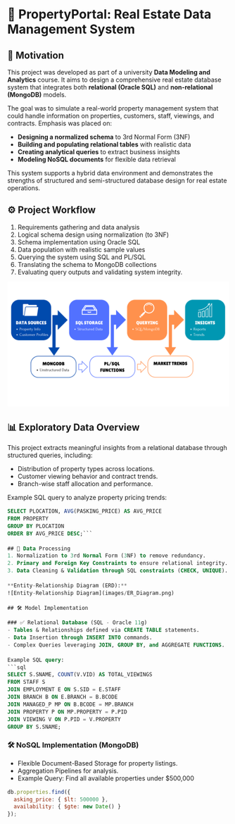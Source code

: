 # 🏡 PropertyPortal: Real Estate Data Management System

## 📌 Motivation
This project was developed as part of a university **Data Modeling and Analytics** course. It aims to design a comprehensive real estate database system that integrates both **relational (Oracle SQL)** and **non-relational (MongoDB)** models.

The goal was to simulate a real-world property management system that could handle information on properties, customers, staff, viewings, and contracts. Emphasis was placed on:
- **Designing a normalized schema** to 3rd Normal Form (3NF)
- **Building and populating relational tables** with realistic data
- **Creating analytical queries** to extract business insights
- **Modeling NoSQL documents** for flexible data retrieval

This system supports a hybrid data environment and demonstrates the strengths of structured and semi-structured database design for real estate operations.

## ⚙️ Project Workflow
1. Requirements gathering and data analysis
2. Logical schema design using normalization (to 3NF)
3. Schema implementation using Oracle SQL
4. Data population with realistic sample values
5. Querying the system using SQL and PL/SQL
6. Translating the schema to MongoDB collections
7. Evaluating query outputs and validating system integrity.

![Project Workflow](images/workflow_diagram.png)

## 📊 Exploratory Data Overview
This project extracts meaningful insights from a relational database through structured queries, including:
- Distribution of property types across locations.
- Customer viewing behavior and contract trends.
- Branch-wise staff allocation and performance.

Example SQL query to analyze property pricing trends:
```sql
SELECT PLOCATION, AVG(PASKING_PRICE) AS AVG_PRICE
FROM PROPERTY
GROUP BY PLOCATION
ORDER BY AVG_PRICE DESC;```

## 🔧 Data Processing
1. Normalization to 3rd Normal Form (3NF) to remove redundancy.
2. Primary and Foreign Key Constraints to ensure relational integrity.
3. Data Cleaning & Validation through SQL constraints (CHECK, UNIQUE).

**Entity-Relationship Diagram (ERD):**
![Entity-Relationship Diagram](images/ER_Diagram.png)

## 🛠️ Model Implementation

### ✅ Relational Database (SQL - Oracle 11g)
- Tables & Relationships defined via CREATE TABLE statements.
- Data Insertion through INSERT INTO commands.
- Complex Queries leveraging JOIN, GROUP BY, and AGGREGATE FUNCTIONS.

Example SQL query:
```sql
SELECT S.SNAME, COUNT(V.VID) AS TOTAL_VIEWINGS
FROM STAFF S
JOIN EMPLOYMENT E ON S.SID = E.STAFF
JOIN BRANCH B ON E.BRANCH = B.BCODE
JOIN MANAGED_P MP ON B.BCODE = MP.BRANCH
JOIN PROPERTY P ON MP.PROPERTY = P.PID
JOIN VIEWING V ON P.PID = V.PROPERTY
GROUP BY S.SNAME;
```

### 🛠️ NoSQL Implementation (MongoDB)
- Flexible Document-Based Storage for property listings.
- Aggregation Pipelines for analysis.
- Example Query: Find all available properties under $500,000
```js
db.properties.find({
  asking_price: { $lt: 500000 },
  availability: { $gte: new Date() }
});
```

